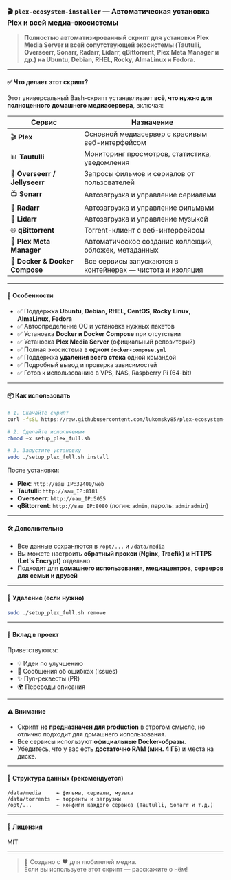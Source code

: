 ### 🎬 `plex-ecosystem-installer` — Автоматическая установка Plex и всей медиа-экосистемы

> **Полностью автоматизированный скрипт для установки Plex Media Server и всей сопутствующей экосистемы (Tautulli, Overseerr, Sonarr, Radarr, Lidarr, qBittorrent, Plex Meta Manager и др.) на Ubuntu, Debian, RHEL, Rocky, AlmaLinux и Fedora.**

---

#### ✅ Что делает этот скрипт?

Этот универсальный Bash-скрипт устанавливает **всё, что нужно для полноценного домашнего медиасервера**, включая:

| Сервис | Назначение |
|-------|-----------|
| 🎬 **Plex** | Основной медиасервер с красивым веб-интерфейсом |
| 📊 **Tautulli** | Мониторинг просмотров, статистика, уведомления |
| 🔔 **Overseerr / Jellyseerr** | Запросы фильмов и сериалов от пользователей |
| 📺 **Sonarr** | Автозагрузка и управление сериалами |
| 🎥 **Radarr** | Автозагрузка и управление фильмами |
| 🎵 **Lidarr** | Автозагрузка и управление музыкой |
| 🌐 **qBittorrent** | Torrent-клиент с веб-интерфейсом |
| 🧩 **Plex Meta Manager** | Автоматическое создание коллекций, обложек, метаданных |
| 🐳 **Docker & Docker Compose** | Все сервисы запускаются в контейнерах — чистота и изоляция |

---

#### 🚀 Особенности

- ✅ Поддержка **Ubuntu, Debian, RHEL, CentOS, Rocky Linux, AlmaLinux, Fedora**
- ✅ Автоопределение ОС и установка нужных пакетов
- ✅ Установка **Docker и Docker Compose** при отсутствии
- ✅ Установка **Plex Media Server** (официальный репозиторий)
- ✅ Полная экосистема в **одном `docker-compose.yml`**
- ✅ Поддержка **удаления всего стека** одной командой
- ✅ Подробный вывод и проверка зависимостей
- ✅ Готов к использованию в VPS, NAS, Raspberry Pi (64-bit)

---

#### 📦 Как использовать

```bash
# 1. Скачайте скрипт
curl -fsSL https://raw.githubusercontent.com/lukomsky85/plex-ecosystem-installer/main/setup_plex_full.sh -o setup_plex_full.sh

# 2. Сделайте исполняемым
chmod +x setup_plex_full.sh

# 3. Запустите установку
sudo ./setup_plex_full.sh install
```

После установки:
- **Plex**: `http://ваш_IP:32400/web`
- **Tautulli**: `http://ваш_IP:8181`
- **Overseerr**: `http://ваш_IP:5055`
- **qBittorrent**: `http://ваш_IP:8080` (логин: `admin`, пароль: `adminadmin`)

---

#### 🛠️ Дополнительно

- Все данные сохраняются в `/opt/...` и `/data/media`
- Вы можете настроить **обратный прокси (Nginx, Traefik)** и **HTTPS (Let's Encrypt)** отдельно
- Подходит для **домашнего использования**, **медиацентров**, **серверов для семьи и друзей**

---

#### 🧹 Удаление (если нужно)

```bash
sudo ./setup_plex_full.sh remove
```

---

#### 🤝 Вклад в проект

Приветствуются:
- 💡 Идеи по улучшению
- 🐛 Сообщения об ошибках (Issues)
- ✨ Пул-реквесты (PR)
- 🌍 Переводы описания

---

#### ⚠️ Внимание

- Скрипт **не предназначен для production** в строгом смысле, но отлично подходит для домашнего использования.
- Все сервисы используют **официальные Docker-образы**.
- Убедитесь, что у вас есть **достаточно RAM (мин. 4 ГБ)** и места на диске.

---

#### 📁 Структура данных (рекомендуется)

```
/data/media     ← фильмы, сериалы, музыка
/data/torrents  ← торренты и загрузки
/opt/...        ← конфиги каждого сервиса (Tautulli, Sonarr и т.д.)
```

---

#### 📄 Лицензия

MIT

---

> 🔗 Создано с ❤️ для любителей медиа.  
> Если вы используете этот скрипт — расскажите о нём!
